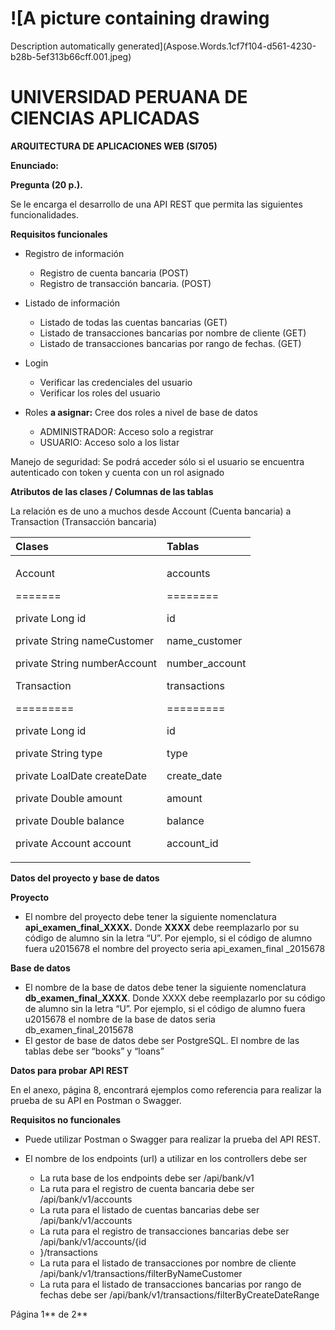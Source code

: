 # ![A picture containing drawing

Description automatically generated](Aspose.Words.1cf7f104-d561-4230-b28b-5ef313b66cff.001.jpeg)
# **UNIVERSIDAD PERUANA DE CIENCIAS APLICADAS**		
**ARQUITECTURA DE APLICACIONES WEB (SI705)**

**Enunciado:**

**Pregunta (20 p.).**

Se le encarga el desarrollo de una API REST que permita las siguientes funcionalidades.

**Requisitos funcionales**

- Registro de información
  - Registro de cuenta bancaria (POST)
  - Registro de transacción bancaria. (POST)
- Listado de información
  - Listado de todas las cuentas bancarias (GET)
  - Listado de transacciones bancarias por nombre de cliente (GET)
  - Listado de transacciones bancarias por rango de fechas. (GET)
- Login
  - Verificar las credenciales del usuario
  - Verificar los roles del usuario

- Roles **a asignar:** Cree dos roles a nivel de base de datos
  - ADMINISTRADOR: Acceso solo a registrar
  - USUARIO: Acceso solo a los listar

Manejo de seguridad: Se podrá acceder sólo si el usuario se encuentra autenticado con token y cuenta con un rol asignado

**Atributos de las clases / Columnas de las tablas**

La relación es de uno a muchos desde Account (Cuenta bancaria) a Transaction (Transacción bancaria)

|Clases|Tablas|
| :- | :- |
|<p>Account</p><p>=======</p><p>private Long id</p><p>private String nameCustomer</p><p>private String numberAccount</p><p></p><p>Transaction</p><p>=========</p><p>private Long id</p><p>private String type</p><p>private LoalDate createDate</p><p>private Double amount</p><p>private Double balance</p><p>private Account account</p><p></p>|<p>accounts</p><p>========</p><p>id</p><p>name\_customer</p><p>number\_account</p><p></p><p>transactions</p><p>=========</p><p>id</p><p>type</p><p>create\_date</p><p>amount</p><p>balance</p><p>account\_id</p>|



<a name="_hlk120624799"></a>**Datos del proyecto y base de datos**

**Proyecto**

- El nombre del proyecto debe tener la siguiente nomenclatura **api\_examen\_final\_XXXX.** Donde **XXXX** debe reemplazarlo por su código de alumno sin la letra “U”. Por ejemplo, si el código de alumno fuera u2015678 el nombre del proyecto seria api\_examen\_final \_2015678

**Base de datos**

- El nombre de la base de datos debe tener la siguiente nomenclatura **db\_examen\_final\_XXXX**. Donde XXXX debe reemplazarlo por su código de alumno sin la letra “U”. Por ejemplo, si el código de alumno fuera u2015678 el nombre de la base de datos seria db\_examen\_final\_2015678
- El gestor de base de datos debe ser PostgreSQL. El nombre de las tablas debe ser “books” y “loans”

<a name="_hlk120625218"></a>**Datos para probar API REST**

En el anexo, página 8, encontrará ejemplos como referencia para realizar la prueba de su API en Postman o Swagger.


<a name="_hlk120624867"></a>**Requisitos no funcionales**

- Puede utilizar Postman o Swagger para realizar la prueba del API REST.

- El nombre de los endpoints (url) a utilizar en los controllers debe ser
  - La ruta base de los endpoints debe ser /api/bank/v1
  - La ruta para el registro de cuenta bancaria debe ser /api/bank/v1/accounts
  - La ruta para el listado de cuentas bancarias debe ser /api/bank/v1/accounts
  - La ruta para el registro de transacciones bancarias debe ser /api/bank/v1/accounts/{id
  - }/transactions
  - La ruta para el listado de transacciones por nombre de cliente /api/bank/v1/transactions/filterByNameCustomer
  - La ruta para el listado de transacciones bancarias por rango de fechas debe ser /api/bank/v1/transactions/filterByCreateDateRange


Página 1** de 2**

